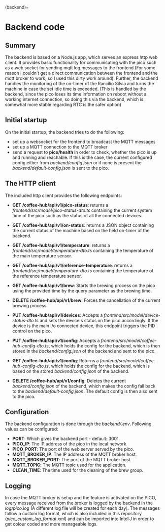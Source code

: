 (backend)=
# Backend code
## Summary
The backend is based on a Node.js app, which serves an express http web client. It provides basic functionality for communicating with the pico such as a web socket for sending mqtt log messages to the frontend (For some reason I couldn't get a direct communication between the frontend and the mqtt broker to work, so I used this dirty work around).
Further, the backend handles the monitoring of the on-timer of the Rancilio Silvia and turns the machine in case the set idle time is exceeded. (This is handled by the backend, since the pico loses its time information on reboot without a working internet connection, so doing this via the backend, which is somewhat more stable regarding RTC is the safer option)

## Initial startup
On the initial startup, the backend tries to do the following:                                          
* set up a websocket for the frontend to broadcast the MQTT messages
* set up a MQTT connection to the MQTT broker
* send a request to **pico/health** in order to check, whether the pico is up and running and reachable. If this is the case, the current configured config either from _backend/config.json_ or if none is present the _backend/default-config.json_ is sent to the pico.

## The HTTP client
The included http client provides the following endpoints:
* **GET /coffee-hub/api/v1/pico-status**: returns a _frontend/src/model/pico-status-dto.ts_ containing the current system time of the pico such as the status of all the connected devices.
* **GET /coffee-hub/api/v1/on-status**: returns a JSON object containing the current status of the machine based on the held on-timer of the backend.
* **GET /coffee-hub/api/v1/temperature**: returns a _frontend/src/model/temperature-dto.ts_ containing the temperature of the main temperature sensor.
* **GET /coffee-hub/api/v1/reference-temperature**: returns a _frontend/src/model/temperature-dto.ts_ containing the temperature of the reference temperature sensor.
* **GET /coffee-hub/api/v1/brew**: Starts the brewing process on the pico using the provided time by the query parameter as the brewing time.
* **DELETE /coffee-hub/api/v1/brew**: Forces the cancellation of the current brewing process.
* **PUT /coffee-hub/api/v1/devices**: Accepts a _frontend/src/model/device-status-dto.ts_ and sets the device's status on the pico accordingly. If the device is the main i/o connected device, this endpoint triggers the PID control on the pico.


* **PUT /coffee-hub/api/v1/config**: Accepts a _frontend/src/model/coffee-hub-config-dto.ts_, which holds the config for the backend, which is then stored in the _backend/config.json_ of the backend and sent to the pico.
* **GET /coffee-hub/api/v1/config**: Returns a _frontend/src/model/coffee-hub-config-dto.ts_, which holds the config for the backend, which is based on the stored _backend/config.json_ of the backend.
* **DELETE /coffee-hub/api/v1/config**: Deletes the current _backend/config.json_ of the backend, which makes the config fall back to the _backend/default-config.json_. The default config is then also sent to the pico.

## Configuration
The backend configuration is done through the _backend/.env_. Following values can be configured:
* **PORT**: Which gives the backend port - default: 3001.
* **PICO_IP**: The IP address of the pico in the local network.
* **PICO_PORT**: The port of the web server served by the pico.
* **MQTT_BROKER_IP**: The IP address of the MQTT broker host.
* **MQTT_BROKER_PORT**: The port of the MQTT broker host.
* **MQTT_TOPIC**: The MQTT topic used for the application.
* **CLEAN_TIME**: The time used for the cleaning of the brew group.

## Logging
In case the MQTT broker is setup and the feature is activated on the PICO, every message received from the broker is logged by the backend in the _log/pico.log_ (A different log file will be created for each day). The messages follow a custom log format, which is also included in this repository (_pico_custom_log_format.xml_) and can be imported into IntellJ in order to get colour coded and more manageable logs.
